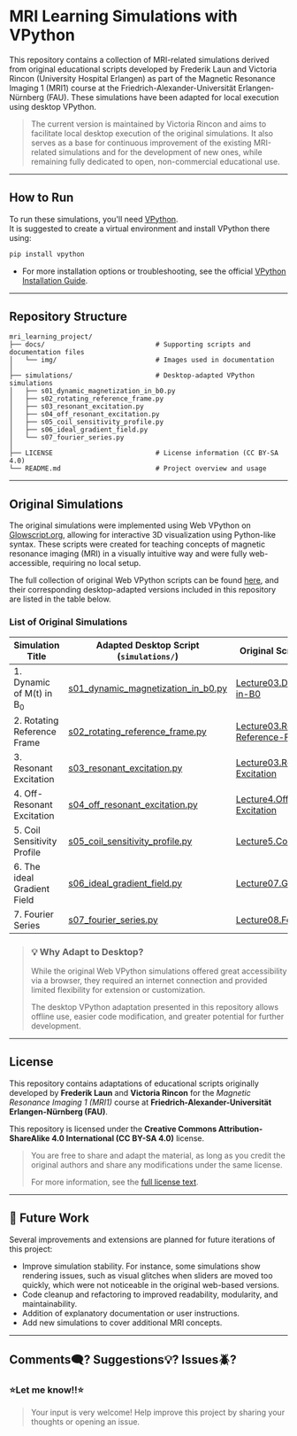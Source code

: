 # MRI Learning Simulations with VPython

This repository contains a collection of MRI-related simulations derived from original educational scripts developed by Frederik Laun and Victoria Rincon (University Hospital Erlangen) as part of the Magnetic Resonance Imaging 1 (MRI1) course at the Friedrich-Alexander-Universität Erlangen-Nürnberg (FAU). These simulations have been adapted for local execution using desktop VPython.


>The current version is maintained by Victoria Rincon and aims to facilitate local desktop execution of the original simulations. It also serves as a base for continuous improvement of the existing MRI-related simulations and for the development of new ones, while remaining fully dedicated to open, non-commercial educational use.

---
## How to Run

To run these simulations, you'll need [VPython](https://vpython.org/).  
It is suggested to create a virtual environment and install VPython there using:

```bash
pip install vpython
```

- For more installation options or troubleshooting, see the official [VPython Installation Guide](https://vpython.org/presentation2018/install.html).

---
## Repository Structure

```text
mri_learning_project/
├── docs/                            # Supporting scripts and documentation files
│   └── img/                         # Images used in documentation
│
├── simulations/                     # Desktop-adapted VPython simulations
│   ├── s01_dynamic_magnetization_in_b0.py
│   ├── s02_rotating_reference_frame.py
│   ├── s03_resonant_excitation.py
│   ├── s04_off_resonant_excitation.py
│   ├── s05_coil_sensitivity_profile.py
│   ├── s06_ideal_gradient_field.py
│   └── s07_fourier_series.py
│
├── LICENSE                          # License information (CC BY-SA 4.0)
└── README.md                        # Project overview and usage
```
---
## Original Simulations

The original simulations were implemented using Web VPython on [Glowscript.org](https://www.glowscript.org/docs/VPythonDocs/index.html), allowing for interactive 3D visualization using Python-like syntax. These scripts were created for teaching concepts of magnetic resonance imaging (MRI) in a visually intuitive way and were fully web-accessible, requiring no local setup.

The full collection of original Web VPython scripts can be found [here](https://glowscript.org/#/user/Frederik.Laun/folder/LectureMRI1/), and their corresponding desktop-adapted versions included in this repository are listed in the table below.

### List of Original Simulations

| Simulation Title                    | Adapted Desktop Script (`simulations/`)                                              | Original Script (Glowscript)                                                                                                                    |
|-------------------------------------|--------------------------------------------------------------------------------------|-------------------------------------------------------------------------------------------------------------------------------------------------|
| 1. Dynamic of M(t) in B<sub>0</sub> | [s01_dynamic_magnetization_in_b0.py](simulations/s01_dynamic_magnetization_in_b0.py) | [Lecture03.Dynamics-of-M-in-B0](https://glowscript.org/#/user/Frederik.Laun/folder/LectureMRI1/program/Lecture03.Dynamics-of-M-in-B0)           |
| 2. Rotating Reference Frame         | [s02_rotating_reference_frame.py](simulations/s02_rotating_reference_frame.py)       | [Lecture03.Rotating-Reference-Frame](https://glowscript.org/#/user/Frederik.Laun/folder/LectureMRI1/program/Lecture03.Rotating-Reference-Frame) |
| 3. Resonant Excitation              | [s03_resonant_excitation.py](simulations/s03_resonant_excitation.py)                 | [Lecture03.Resonant-Excitation](https://glowscript.org/#/user/Frederik.Laun/folder/LectureMRI1/program/Lecture03.Resonant-Excitation)           |
| 4. Off-Resonant Excitation          | [s04_off_resonant_excitation.py](simulations/s04_off_resonant_excitation.py)         | [Lecture4.Off-Resonant-Excitation](https://glowscript.org/#/user/Frederik.Laun/folder/LectureMRI1/program/Lecture4.Off-Resonant-Excitation)     |
| 5. Coil Sensitivity Profile         | [s05_coil_sensitivity_profile.py](simulations/s05_coil_sensitivity_profile.py)       | [Lecture5.CoilSensitivityProfile](https://glowscript.org/#/user/Frederik.Laun/folder/LectureMRI1/program/Lecture5.CoilSensitivityProfile)       |
| 6. The ideal Gradient Field         | [s06_ideal_gradient_field.py](simulations/s06_ideal_gradient_field.py)                                     | [Lecture07.Gradients](https://glowscript.org/#/user/Frederik.Laun/folder/LectureMRI1/program/Lecture07.Gradients)                               |
| 7. Fourier Series                   | [s07_fourier_series.py](simulations/s07_fourier_series.py)                           | [Lecture08.FourierSeries](https://glowscript.org/#/user/Frederik.Laun/folder/LectureMRI1/program/Lecture08.FourierSeries)                       |

> ### 💡 Why Adapt to Desktop?
> 
> While the original Web VPython simulations offered great accessibility via a browser, they required an internet connection and provided limited flexibility for extension or customization.  
>  
> The desktop VPython adaptation presented in this repository allows offline use, easier code modification, and greater potential for further development.

---
## License

This repository contains adaptations of educational scripts originally developed by **Frederik Laun** and **Victoria Rincon** for the *Magnetic Resonance Imaging 1 (MRI1)* course at **Friedrich-Alexander-Universität Erlangen-Nürnberg (FAU)**.

This repository is licensed under the **Creative Commons Attribution-ShareAlike 4.0 International (CC BY-SA 4.0)** license.  

> You are free to share and adapt the material, as long as you credit the original authors and share any modifications under the same license.
>
> For more information, see the [full license text](https://creativecommons.org/licenses/by-sa/4.0/).

---
## 🚧 Future Work

Several improvements and extensions are planned for future iterations of this project:
- Improve simulation stability. For instance, some simulations show rendering issues, such as visual glitches when sliders are moved too quickly, which were not noticeable in the original web-based versions.
- Code cleanup and refactoring to improved readability, modularity, and maintainability.
- Addition of explanatory documentation or user instructions.
- Add new simulations to cover additional MRI concepts.

---
##  Comments🗨️? Suggestions💡? Issues🪲? 
### ⭐Let me know!!⭐
> 
> Your input is very welcome! Help improve this project by sharing your thoughts or opening an issue.
>
[//]: # (---)

[//]: # (---)

[//]: # (> ###  Comments🗨️? Suggestions💡? Issues🪲? ⭐Let me know!!⭐)

[//]: # (> )

[//]: # (> Your input is very welcome! Help improve this project by sharing your thoughts or opening an issue.)

[//]: # (> )
